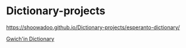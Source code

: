 # Dictionary-projects

https://shoowadoo.github.io/Dictionary-projects/esperanto-dictionary/

[Gwich'in Dictionary](https://shoowadoo.github.io/Dictionary-projects/gwichin-dictionary/)
